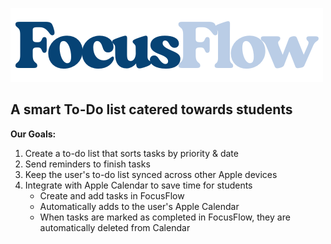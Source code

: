 ![FocusFlow](FocusFlowLogo.png)
## A smart To-Do list catered towards students

**Our Goals:**
1. Create a to-do list that sorts tasks by priority & date
2. Send reminders to finish tasks
3. Keep the user's to-do list synced across other Apple devices 
4. Integrate with Apple Calendar to save time for students
   - Create and add tasks in FocusFlow
   - Automatically adds to the user's Apple Calendar
   - When tasks are marked as completed in FocusFlow, they are automatically deleted from Calendar
